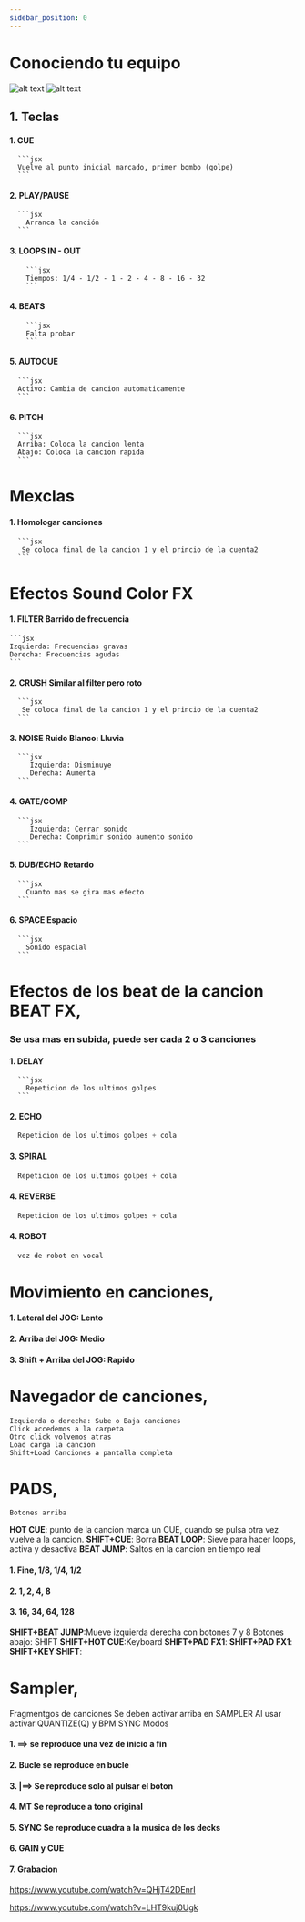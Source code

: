 ```yaml
---
sidebar_position: 0
---
```


# Conociendo tu equipo


![alt text](image.png)
![alt text](image-1.png)

  ## 1. Teclas

  #### **1. CUE**
      ```jsx
      Vuelve al punto inicial marcado, primer bombo (golpe)
      ```

  #### **2. PLAY/PAUSE**
      ```jsx
        Arranca la canción
      ```

  #### **3. LOOPS IN - OUT** 
        ```jsx
        Tiempos: 1/4 - 1/2 - 1 - 2 - 4 - 8 - 16 - 32
        ```
  #### **4. BEATS** 
        ```jsx
        Falta probar
        ```
  #### **5. AUTOCUE** 
      ```jsx
      Activo: Cambia de cancion automaticamente
      ```
   #### **6. PITCH** 
      ```jsx
      Arriba: Coloca la cancion lenta
      Abajo: Coloca la cancion rapida
      ```

# Mexclas

  #### **1. Homologar canciones** 
      ```jsx
       Se coloca final de la cancion 1 y el princio de la cuenta2
      ```

# Efectos Sound Color FX

  #### **1. FILTER**  Barrido de frecuencia
    ```jsx
    Izquierda: Frecuencias gravas
    Derecha: Frecuencias agudas
    ```
  #### **2. CRUSH** Similar al filter pero roto
      ```jsx
       Se coloca final de la cancion 1 y el princio de la cuenta2
      ```
  #### **3. NOISE** Ruido Blanco: Lluvia
      ```jsx
         Izquierda: Disminuye
         Derecha: Aumenta
      ```
  #### **4. GATE/COMP** 
      ```jsx
         Izquierda: Cerrar sonido
         Derecha: Comprimir sonido aumento sonido
      ```
  #### **5. DUB/ECHO**  Retardo
      ```jsx
        Cuanto mas se gira mas efecto
      ```
  #### **6. SPACE**  Espacio
      ```jsx
        Sonido espacial
      ```

# Efectos de los beat de la cancion  BEAT FX, 
  ### Se usa mas en subida, puede ser cada  2 o 3 canciones


  #### **1. DELAY**  
      ```jsx
        Repeticion de los ultimos golpes
      ```
  #### **2. ECHO**  
  ```jsx
    Repeticion de los ultimos golpes + cola
  ```
   #### **3. SPIRAL**  
  ```jsx
    Repeticion de los ultimos golpes + cola
  ```
   #### **4. REVERBE**  
  ```jsx
    Repeticion de los ultimos golpes + cola
  ```
   #### **4. ROBOT**  
  ```jsx
    voz de robot en vocal 
  ```

  # Movimiento en canciones, 
  #### 1. Lateral del JOG: Lento
  #### 2. Arriba del JOG: Medio
  #### 3. Shift + Arriba del JOG: Rapido

  # Navegador de canciones, 
    Izquierda o derecha: Sube o Baja canciones
    Click accedemos a la carpeta
    Otro click volvemos atras
    Load carga la cancion 
    Shift+Load Canciones a pantalla completa

  # PADS, 
    Botones arriba
  **HOT CUE**: punto de la cancion marca un CUE, cuando se pulsa otra vez
    vuelve a la cancion.
  **SHIFT+CUE**: Borra
  **BEAT LOOP**: Sieve para hacer loops, activa y desactiva
  **BEAT JUMP**: Saltos en la cancion en tiempo real
  #### 1. Fine, 1/8, 1/4, 1/2
  #### 2. 1, 2, 4, 8
  #### 3. 16, 34, 64, 128
  **SHIFT+BEAT JUMP**:Mueve izquierda derecha con botones 7 y 8
    Botones abajo: SHIFT
    **SHIFT+HOT CUE**:Keyboard
    **SHIFT+PAD FX1**:
    **SHIFT+PAD FX1**:
    **SHIFT+KEY SHIFT**:

 # Sampler, 
  Fragmentgos de canciones
  Se deben activar arriba en SAMPLER
  Al usar activar QUANTIZE(Q) y BPM SYNC
  Modos
  #### 1. ==> se reproduce una vez de inicio a fin
  #### 2. Bucle se reproduce en bucle
  #### 3. |==> Se reproduce solo al pulsar el boton
  #### 4. MT Se reproduce a tono original
  #### 5. SYNC Se reproduce cuadra a la musica de los decks
  #### 6. GAIN y CUE
  #### 7. Grabacion

https://www.youtube.com/watch?v=QHjT42DEnrI


https://www.youtube.com/watch?v=LHT9kuj0Ugk





  